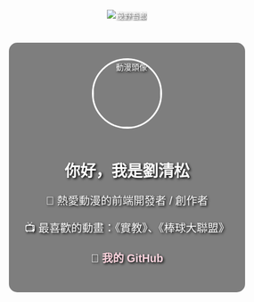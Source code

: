 <!DOCTYPE html>
<html lang="zh-Hant">
<head>
  <meta charset="UTF-8">
  <meta name="viewport" content="width=device-width, initial-scale=1.0">
  <title>劉清松的動漫世界</title>
  <link href="https://fonts.googleapis.com/css2?family=Noto+Sans+TC:wght@700&display=swap" rel="stylesheet">
  <style>
    body {
      margin: 0;
      padding: 0;
      font-family: 'Noto Sans TC', sans-serif;
      background-image: url('https://i.imgur.com/5RHR6Ku.jpg'); /* 可改成你喜歡的動漫背景圖 */
      background-size: cover;
      background-position: center;
      color: white;
      text-shadow: 2px 2px 4px #000;
      display: flex;
      flex-direction: column;
      align-items: center;
      justify-content: center;
      height: 100vh;
      text-align: center;
    }

    h1 {
      font-size: 3em;
      margin: 0.5em 0;
    }

    p {
      font-size: 1.4em;
      margin-bottom: 1em;
    }

    .card {
      background-color: rgba(0, 0, 0, 0.5);
      padding: 2em;
      border-radius: 15px;
      max-width: 600px;
    }

    .avatar {
      width: 120px;
      border-radius: 50%;
      border: 3px solid white;
      margin-bottom: 1em;
    }

    a {
      color: #ffd6e0;
      text-decoration: none;
      font-weight: bold;
    }
  </style>![茂野吾郎](https://raw.githubusercontent.com/myusername/myrepo/main/images/goro.png)

</head>
<body>
  <div class="card">
    <img src="https://i.imgur.com/C4dLP02.gif" alt="動漫頭像" class="avatar">
    <h1>你好，我是劉清松</h1>
    <p>🎌 熱愛動漫的前端開發者 / 創作者</p>
    <p>📺 最喜歡的動畫：《實教》、《棒球大聯盟》</p>
    <p>🔗 <a href="https://github.com/yourusername" target="_blank">我的 GitHub</a></p>
  </div>
</body>
</html>

